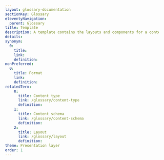 ```yaml
---
layout: glossary-documentation
sectionKey: Glossary
eleventyNavigation:
  parent: Glossary
title: Template
description: A template contains the layouts and components for a content type.
details:
synonym:
  0:
    title:
    link:
    definition:
nonPreferred:
  0:
    title: Format
    link:
    definition:
relatedTerm:
    0:
      title: Content type
      link: /glossary/content-type
      definition:
    1:
      title: Content schema
      link: /glossary/content-schema
      definition:
    2:
      title: Layout
      link: /glossary/layout
      definition:
theme: Presentation layer
order: 1
---
```

